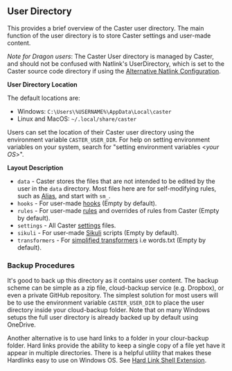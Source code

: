 ## User Directory

This provides a brief overview of the Caster user directory. The main function of the user directory is to store Caster settings and user-made content. 

*Note for Dragon users*: The Caster User directory is managed by Caster, and should not be confused with Natlink's UserDirectory, which is set to the Caster source code directory if using the [Alternative Natlink Configuration](../Installation/Dragon_NaturallySpeaking.md/#-alternative-natlink-configuration).

**User Directory Location**

The default locations are:

 - Windows: `C:\Users\%USERNAME%\AppData\Local\caster`
 - Linux and MacOS: `~/.local/share/caster`

Users can set the location of their Caster user directory using the environment variable `CASTER_USER_DIR`. For help on setting environment variables on your system, search for "setting environment variables <_your OS_>".

**Layout  Description**

 - `data` - Caster stores the files that are not intended to be edited by the user in the `data` directory. Most files here are for self-modifying rules, such as [Alias](../Caster_Commands/Alias.md), and start with `sm_`.
 - `hooks` - For user-made [hooks](../Caster_Settings/hooks.md) (Empty by default).
 - `rules` - For user-made [rules](../Caster_Settings/rules.md) and overrides of rules from Caster (Empty by default).
 - `settings` - All Caster [settings](../Caster_Settings/settings.md) files.
 - `sikuli` - For user-made [Sikuli](../Third-party_Integrations/Sikuli.md) scripts (Empty by default).
 - `transformers` - For [simplified transformers](../Customize_Caster/Customizing_Starter_Rules.md/#use-simplified-transformers) i.e words.txt (Empty by default).

### Backup Procedures

It's good to back up this directory as it contains user content. The backup scheme can be simple as a zip file, cloud-backup service (e.g. Dropbox), or even a private GitHub repository. The simplest solution for most users will be to use the environment variable `CASTER_USER_DIR` to place the user directory inside your cloud-backup folder. Note that on many Windows setups the full user directory is already backed up by default using OneDrive. 

Another alternative is to use hard links to a folder in your clour-backup folder. Hard links provide the ability to keep a single copy of a file yet have it appear in multiple directories. There is a helpful utility that makes these Hardlinks easy to use on Windows OS. See [Hard Link Shell Extension](https://schinagl.priv.at/nt/hardlinkshellext/linkshellextension.html).

